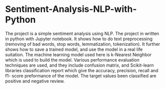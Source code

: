 # Sentiment-Analysis-NLP-with-Python
The project is a simple sentiment analysis using NLP. The project in written in python with Jupyter notebook. It shows how to do text preprocessing (removing of bad words, stop words, lemmatization, tokenization). It further shows how to save a trained model, and use the model in a real life suitation. The machine learning model used here is k-Nearest Neighbor which is used to build the model. Various performance evaluation techniques are used, and they include confusion matrix, and Scikit-learn libraries classification report which give the accuracy, precision, recall and f1- score preformance of the model.  The target values been classified are positive and negative review.
